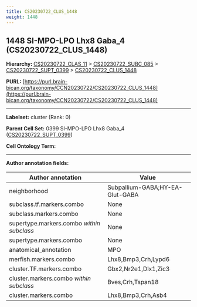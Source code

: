 ```yaml
---
title: CS20230722_CLUS_1448
weight: 1448
---
```

## 1448 SI-MPO-LPO Lhx8 Gaba_4 (CS20230722_CLUS_1448)
<b>Hierarchy: </b>
[CS20230722_CLAS_11](../CS20230722_CLAS_11) >
[CS20230722_SUBC_085](../CS20230722_SUBC_085) >
[CS20230722_SUPT_0399](../CS20230722_SUPT_0399) >
[CS20230722_CLUS_1448](../CS20230722_CLUS_1448)

**PURL:** [https://purl.brain-bican.org/taxonomy/CCN20230722/CS20230722_CLUS_1448](https://purl.brain-bican.org/taxonomy/CCN20230722/CS20230722_CLUS_1448)

---


**Labelset:** cluster (Rank: 0)

**Parent Cell Set:** 0399 SI-MPO-LPO Lhx8 Gaba_4 ([CS20230722_SUPT_0399](../CS20230722_SUPT_0399))



**Cell Ontology Term:** 

[MARKER GENES.]: #


---

[TRANSFERRED ANNOTATIONS.]: #


[AUTHOR ANNOTATION FIELDS.]: #


**Author annotation fields:**

| Author annotation | Value |
|-------------------|-------|
|neighborhood|Subpallium-GABA;HY-EA-Glut-GABA|
|subclass.tf.markers.combo|None|
|subclass.markers.combo|None|
|supertype.markers.combo _within subclass_|None|
|supertype.markers.combo|None|
|anatomical_annotation|MPO|
|merfish.markers.combo|Lhx8,Bmp3,Crh,Lypd6|
|cluster.TF.markers.combo|Gbx2,Nr2e1,Dlx1,Zic3|
|cluster.markers.combo _within subclass_|Bves,Crh,Tspan18|
|cluster.markers.combo|Lhx8,Bmp3,Crh,Asb4|
